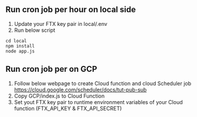 ## Run cron job per hour on local side
1. Update your FTX key pair in local/.env
2. Run below script
```
cd local
npm install
node app.js
```

## Run cron job per on GCP
1. Follow below webpage to create Cloud function and cloud Scheduler job
https://cloud.google.com/scheduler/docs/tut-pub-sub
2. Copy GCP/index.js to Cloud Function
3. Set yout FTX key pair to runtime environment variables of your Cloud function (FTX_API_KEY & FTX_API_SECRET)
